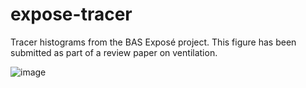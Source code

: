 # expose-tracer
Tracer histograms from the BAS Exposé project. This figure has been submitted as part of a review paper on ventilation. 

![image](https://user-images.githubusercontent.com/11757453/116900047-39057a00-ac30-11eb-9215-7d76ef652ddf.png)

